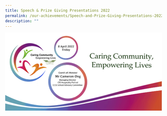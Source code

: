 ```yaml
---
title: Speech & Prize Giving Presentations 2022
permalink: /our-achievements/Speech-and-Prize-Giving-Presentations-2022
description: ""
---
```

![](/images/Speech_Day_Banner_for_Opening_Slide%20-%20Final.jpeg)